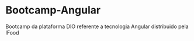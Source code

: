 # Bootcamp-Angular
Bootcamp da plataforma DIO referente a tecnologia Angular distribuido pela IFood
